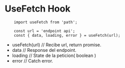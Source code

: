 # UseFetch Hook

```
    import useFetch from 'path';

    const url = 'endpoint api';
    const { data, loading, error } = useFetch(url);
```
- useFetch(url)  // Recibe url, return promise.
- data   // Response del endpoint.
- loading  // State de la peticion( boolean )
- error   // Catch error.
